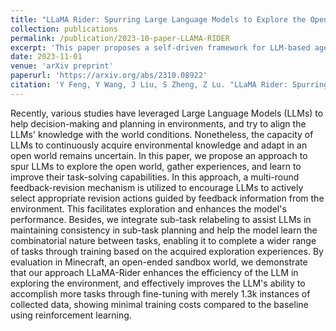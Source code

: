 ```yaml
---
title: "LLaMA Rider: Spurring Large Language Models to Explore the Open World"
collection: publications
permalink: /publication/2023-10-paper-LLAMA-RIDER
excerpt: 'This paper proposes a self-driven framework for LLM-based agents in open worlds.'
date: 2023-11-01
venue: 'arXiv preprint'
paperurl: 'https://arxiv.org/abs/2310.08922'
citation: 'Y Feng, Y Wang, J Liu, S Zheng, Z Lu. "LLaMA Rider: Spurring Large Language Models to Explore the Open World." <i>2023 arXiv preprint</i>. arXiv:2310.08922.'
---
```

Recently, various studies have leveraged Large Language Models (LLMs) to help decision-making and planning in environments, and try to align the LLMs' knowledge with the world conditions. Nonetheless, the capacity of LLMs to continuously acquire environmental knowledge and adapt in an open world remains uncertain. In this paper, we propose an approach to spur LLMs to explore the open world, gather experiences, and learn to improve their task-solving capabilities. In this approach, a multi-round feedback-revision mechanism is utilized to encourage LLMs to actively select appropriate revision actions guided by feedback information from the environment. This facilitates exploration and enhances the model's performance. Besides, we integrate sub-task relabeling to assist LLMs in maintaining consistency in sub-task planning and help the model learn the combinatorial nature between tasks, enabling it to complete a wider range of tasks through training based on the acquired exploration experiences. By evaluation in Minecraft, an open-ended sandbox world, we demonstrate that our approach LLaMA-Rider enhances the efficiency of the LLM in exploring the environment, and effectively improves the LLM's ability to accomplish more tasks through fine-tuning with merely 1.3k instances of collected data, showing minimal training costs compared to the baseline using reinforcement learning.